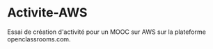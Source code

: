 # Activite-AWS

Essai de création d'activité pour un MOOC sur AWS
sur la plateforme openclassrooms.com.
